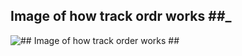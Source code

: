 ## Image of how track ordr works ##_
![## Image of how track order works ##](https://user-images.githubusercontent.com/99315144/157234559-be18c98e-722a-459b-8c55-59ab8e2107ea.png)
